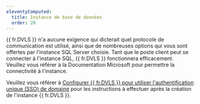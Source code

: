 ```yaml
---
eleventyComputed:
  title: Instance de base de données
  order: 20
---
```

{{ fr.DVLS }} n'a aucune exigence qui dicterait quel protocole de communication est utilisé, ainsi que de nombreuses options qui vous sont offertes par l'instance SQL Server choisie. Tant que le poste client peut se connecter à l'instance SQL, {{ fr.DVLS }} fonctionnera efficacement. Veuillez vous référer à la Documentation Microsoft pour permettre la connectivité à l'instance.

Veuillez vous référer à [Configurer {{ fr.DVLS }} pour utiliser l'authentification unique (SSO) de domaine](/server/kb/how-to-articles/configure-windows-authentication/) pour les instructions à effectuer après la création de l'instance {{ fr.DVLS }}.